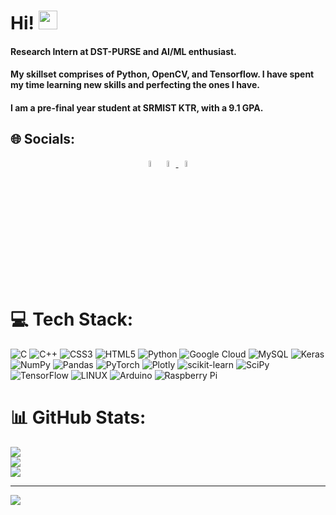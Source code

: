 # Hi! <img src="https://raw.githubusercontent.com/MartinHeinz/MartinHeinz/master/wave.gif" width="30px">
#### Research Intern at DST-PURSE and AI/ML enthusiast.
#### My skillset comprises of Python, OpenCV, and Tensorflow. I have spent my time learning new skills and perfecting the ones I have. 
#### I am a pre-final year student at SRMIST KTR, with a 9.1 GPA.


## 🌐 Socials:
<div align="center">  
  <a href="https://www.linkedin.com/in/shreyash-mishra/"><img src="https://img.icons8.com/color/48/000000/linkedin.png" width="5%"/></a>
  <a href="mailto:shreyashm1601@gmail.com"> <img src="https://img.icons8.com/fluent/48/000000/gmail.png" width="5%"/> </a>
  <a href="https://drive.google.com/file/d/1Gn8y_KhZTBMMXuR-TUnWmyfCT4cqLhHw/view?usp=sharing"><img src="https://github.githubassets.com/images/icons/emoji/unicode/1f4c4.png?v8" width="5%"/></a>
</div>

# 💻 Tech Stack:
![C](https://img.shields.io/badge/c-%2300599C.svg?style=for-the-badge&logo=c&logoColor=white) ![C++](https://img.shields.io/badge/c++-%2300599C.svg?style=for-the-badge&logo=c%2B%2B&logoColor=white) ![CSS3](https://img.shields.io/badge/css3-%231572B6.svg?style=for-the-badge&logo=css3&logoColor=white) ![HTML5](https://img.shields.io/badge/html5-%23E34F26.svg?style=for-the-badge&logo=html5&logoColor=white) ![Python](https://img.shields.io/badge/python-3670A0?style=for-the-badge&logo=python&logoColor=ffdd54) ![Google Cloud](https://img.shields.io/badge/Google%20Cloud-%234285F4.svg?style=for-the-badge&logo=google-cloud&logoColor=white) ![MySQL](https://img.shields.io/badge/mysql-%2300f.svg?style=for-the-badge&logo=mysql&logoColor=white) ![Keras](https://img.shields.io/badge/Keras-%23D00000.svg?style=for-the-badge&logo=Keras&logoColor=white) ![NumPy](https://img.shields.io/badge/numpy-%23013243.svg?style=for-the-badge&logo=numpy&logoColor=white) ![Pandas](https://img.shields.io/badge/pandas-%23150458.svg?style=for-the-badge&logo=pandas&logoColor=white) ![PyTorch](https://img.shields.io/badge/PyTorch-%23EE4C2C.svg?style=for-the-badge&logo=PyTorch&logoColor=white) ![Plotly](https://img.shields.io/badge/Plotly-%233F4F75.svg?style=for-the-badge&logo=plotly&logoColor=white) ![scikit-learn](https://img.shields.io/badge/scikit--learn-%23F7931E.svg?style=for-the-badge&logo=scikit-learn&logoColor=white) ![SciPy](https://img.shields.io/badge/SciPy-%230C55A5.svg?style=for-the-badge&logo=scipy&logoColor=%white) ![TensorFlow](https://img.shields.io/badge/TensorFlow-%23FF6F00.svg?style=for-the-badge&logo=TensorFlow&logoColor=white) ![LINUX](https://img.shields.io/badge/Linux-FCC624?style=for-the-badge&logo=linux&logoColor=black) ![Arduino](https://img.shields.io/badge/-Arduino-00979D?style=for-the-badge&logo=Arduino&logoColor=white) ![Raspberry Pi](https://img.shields.io/badge/-RaspberryPi-C51A4A?style=for-the-badge&logo=Raspberry-Pi)
# 📊 GitHub Stats:
![](https://github-readme-stats.vercel.app/api?username=Aditya5052&theme=chartreuse-dark&hide_border=false&include_all_commits=false&count_private=false)<br/>
![](https://github-readme-streak-stats.herokuapp.com/?user=Aditya5052&theme=chartreuse-dark&hide_border=false)<br/>
![](https://github-readme-stats.vercel.app/api/top-langs/?username=Aditya5052&theme=chartreuse-dark&hide_border=false&include_all_commits=false&count_private=false&layout=compact)

---
[![](https://visitcount.itsvg.in/api?id=Aditya5052&icon=0&color=0)](https://visitcount.itsvg.in)

<!-- Proudly created with GPRM ( https://gprm.itsvg.in ) -->
